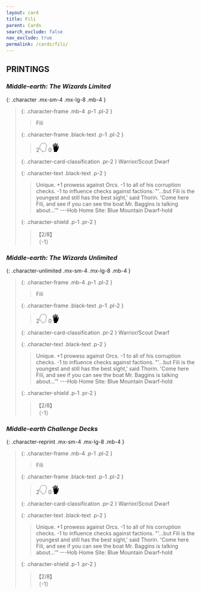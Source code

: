```yaml
---
layout: card
title: Fili
parent: Cards
search_exclude: false
nav_exclude: true
permalink: /cards/fili/
---
```


## PRINTINGS


### _Middle-earth: The Wizards Limited_

{: .character .mx-sm-4 .mx-lg-8 .mb-4 }
> {: .character-frame .mb-4 .p-1 .pl-2 }
> > <div class="card-mp"></div>
> > <div class="character-card-name">Fili</div>
>
> {: .character-frame .black-text .p-1 .pl-2 }
> > 2![](/assets/images/mind.svg) 0![](/assets/images/di.svg)
>
> {: .character-card-classification .pr-2 }
> Warrior/Scout Dwarf
>
> {: .character-text .black-text .p-2 }
> > Unique. +1 prowess against Orcs. -1 to all of his corruption checks. -1 to influence checks against factions.  "'...but Fili is the youngest and still has the best sight,' said Thorin. 'Come here Fili, and see if you can see the boat Mr. Baggins is talking about...'" ---Hob  Home Site: Blue Mountain Dwarf-hold 
>
> {: .character-shield .p-1 .pr-2 }
> > <div class="card-shield">【2/8】</div>
> > <div class="card-corruption">〔-1〕</div>

### _Middle-earth: The Wizards Unlimited_

{: .character-unlimited .mx-sm-4 .mx-lg-8 .mb-4 }
> {: .character-frame .mb-4 .p-1 .pl-2 }
> > <div class="card-mp"></div>
> > <div class="character-card-name">Fili</div>
>
> {: .character-frame .black-text .p-1 .pl-2 }
> > 2![](/assets/images/mind.svg) 0![](/assets/images/di.svg)
>
> {: .character-card-classification .pr-2 }
> Warrior/Scout Dwarf
>
> {: .character-text .black-text .p-2 }
> > Unique. +1 prowess against Orcs. -1 to all of his corruption checks. -1 to influence checks against factions.  "'...but Fili is the youngest and still has the best sight,' said Thorin. 'Come here Fili, and see if you can see the boat Mr. Baggins is talking about...'" ---Hob  Home Site: Blue Mountain Dwarf-hold 
>
> {: .character-shield .p-1 .pr-2 }
> > <div class="card-shield">【2/8】</div>
> > <div class="card-corruption">〔-1〕</div>

### _Middle-earth Challenge Decks_

{: .character-reprint .mx-sm-4 .mx-lg-8 .mb-4 }
> {: .character-frame .mb-4 .p-1 .pl-2 }
> > <div class="card-mp"></div>
> > <div class="character-card-name">Fili</div>
>
> {: .character-frame .black-text .p-1 .pl-2 }
> > 2![](/assets/images/mind.svg) 0![](/assets/images/di.svg)
>
> {: .character-card-classification .pr-2 }
> Warrior/Scout Dwarf
>
> {: .character-text .black-text .p-2 }
> > Unique. +1 prowess against Orcs. -1 to all of his corruption checks. -1 to influence checks against factions.  "'...but Fili is the youngest and still has the best sight,' said Thorin. 'Come here Fili, and see if you can see the boat Mr. Baggins is talking about...'" ---Hob  Home Site: Blue Mountain Dwarf-hold 
>
> {: .character-shield .p-1 .pr-2 }
> > <div class="card-shield">【2/8】</div>
> > <div class="card-corruption">〔-1〕</div>
